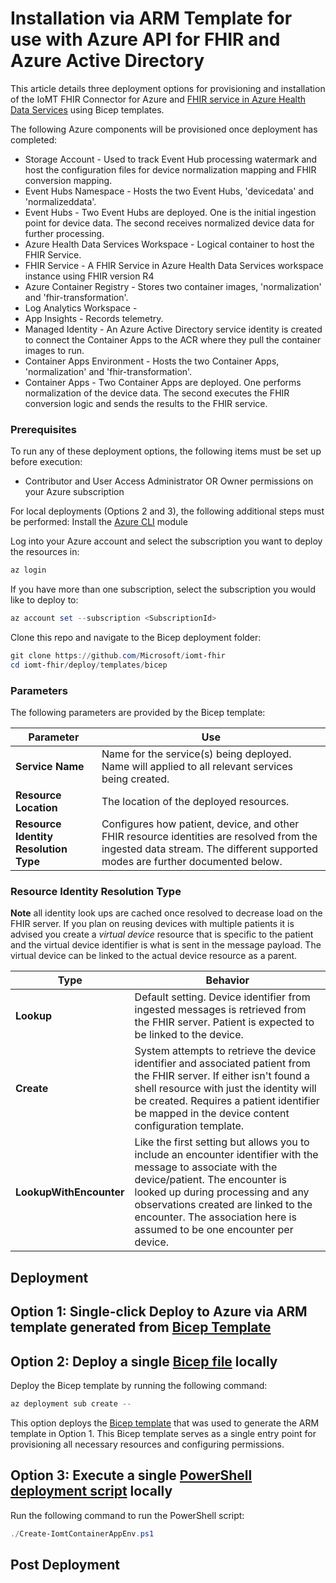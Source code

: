 # Installation via ARM Template for use with Azure API for FHIR and Azure Active Directory
This article details three deployment options for provisioning and installation of the IoMT FHIR Connector for Azure and [FHIR service in Azure Health Data Services](https://learn.microsoft.com/en-us/azure/healthcare-apis/fhir/overview) using Bicep templates. 

The following Azure components will be provisioned once deployment has completed:

* Storage Account - Used to track Event Hub processing watermark and host the configuration files for device normalization mapping and FHIR conversion mapping.
* Event Hubs Namespace - Hosts the two Event Hubs, 'devicedata' and 'normalizeddata'. 
* Event Hubs - Two Event Hubs are deployed. One is the initial ingestion point for device data. The second receives normalized device data for further processing.
* Azure Health Data Services Workspace - Logical container to host the FHIR Service.
* FHIR Service - A FHIR Service in Azure Health Data Services workspace instance using FHIR version R4
* Azure Container Registry - Stores two container images, 'normalization' and 'fhir-transformation'. 
* Log Analytics Workspace - 
* App Insights - Records telemetry.
* Managed Identity - An Azure Active Directory service identity is created to connect the Container Apps to the ACR where they pull the container images to run. 
* Container Apps Environment - Hosts the two Container Apps, 'normalization' and 'fhir-transformation'. 
* Container Apps - Two Container Apps are deployed. One performs normalization of the device data. The second executes the FHIR conversion logic and sends the results to the FHIR service. 

### Prerequisites
To run any of these deployment options, the following items must be set up before execution:

* Contributor and User Access Administrator OR Owner permissions on your Azure subscription 

For local deployments (Options 2 and 3), the following additional steps must be performed:
Install the [Azure CLI](https://learn.microsoft.com/en-us/cli/azure/install-azure-cli) module 

Log into your Azure account and select the subscription you want to deploy the resources in: 
```PowerShell
az login 
```

If you have more than one subscription, select the subscription you would like to deploy to: 
```PowerShell
az account set --subscription <SubscriptionId>
```

Clone this repo and navigate to the Bicep deployment folder: 
```PowerShell
git clone https://github.com/Microsoft/iomt-fhir
cd iomt-fhir/deploy/templates/bicep 
```

### Parameters
The following parameters are provided by the Bicep template:

|Parameter|Use
|---|---
|**Service Name**|Name for the service(s) being deployed. Name will applied to all relevant services being created.
|**Resource Location**|The location of the deployed resources.
|**Resource Identity Resolution Type**|Configures how patient, device, and other FHIR resource identities are resolved from the ingested data stream. The different supported modes are further documented below.

### Resource Identity Resolution Type
**Note** all identity look ups are cached once resolved to decrease load on the FHIR server. If you plan on reusing devices with multiple patients it is advised you create a *virtual device* resource that is specific to the patient and the virtual device identifier is what is sent in the message payload. The virtual device can be linked to the actual device resource as a parent.

|Type|Behavior
|---|---
|**Lookup**|Default setting.  Device identifier from ingested messages is retrieved from the FHIR server. Patient is expected to be linked to the device.
|**Create**|System attempts to retrieve the device identifier and associated patient from the FHIR server. If either isn't found a shell resource with just the identity will be created. Requires a patient identifier be mapped in the device content configuration template.
|**LookupWithEncounter**|Like the first setting but allows you to include an encounter identifier with the message to associate with the device/patient.  The encounter is looked up during processing and any observations created are linked to the encounter. The association here is assumed to be one encounter per device.

## Deployment 
## Option 1: Single-click Deploy to Azure via ARM template generated from [Bicep Template](../deploy/templates/bicep/ContainerApp-SingleAzureDeploy.bicep)

## Option 2: Deploy a single [Bicep file](../deploy/templates/bicep/ContainerApp-SingleAzureDeploy.bicep) locally 
Deploy the Bicep template by running the following command: 

```PowerShell
az deployment sub create --
```

This option deploys the [Bicep template](../deploy/templates/bicep/ContainerApp-SingleAzureDeploy.bicep) that was used to generate the ARM template in Option 1. This Bicep template serves as a single entry point for provisioning all necessary resources and configuring permissions. 

## Option 3: Execute a single [PowerShell deployment script](../deploy/templates/bicep/Create-IomtContainerAppEnv.ps1) locally
Run the following command to run the PowerShell script: 

```PowerShell
./Create-IomtContainerAppEnv.ps1
```



## Post Deployment